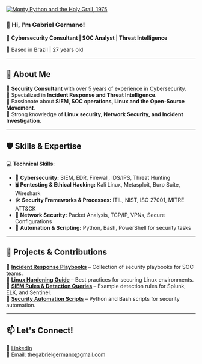 [![Monty Python and the Holy Grail, 1975](https://64.media.tumblr.com/4e3154675f531122b67c07f6347f360e/fd1c60d6f4941663-c7/s500x750/776eb6a479abcb8ce8a1fbaef89348ca3d75bce2.gif)](https://www.youtube.com/watch?v=FtHZn5X5bXM)



### 👋 Hi, I'm Gabriel Germano!  

💼 **Cybersecurity Consultant | SOC Analyst | Threat Intelligence**  

📍 Based in Brazil | 27 years old  

---

## 🚀 **About Me**  
🔹 **Security Consultant** with over 5 years of experience in Cybersecurity.  
🔹 Specialized in **Incident Response and Threat Intelligence**.  
🔹 Passionate about **SIEM, SOC operations, Linux and the Open-Source Movement**.  
🔹 Strong knowledge of **Linux security, Network Security, and Incident Investigation**.  

---

## 🛡️ **Skills & Expertise**  
💻 **Technical Skills**:  
- 🔐 **Cybersecurity:** SIEM, EDR, Firewall, IDS/IPS, Threat Hunting  
- 🖥 **Pentesting & Ethical Hacking:** Kali Linux, Metasploit, Burp Suite, Wireshark  
- 🛠 **Security Frameworks & Processes:** ITIL, NIST, ISO 27001, MITRE ATT&CK  
- 📡 **Network Security:** Packet Analysis, TCP/IP, VPNs, Secure Configurations  
- 🔄 **Automation & Scripting:** Python, Bash, PowerShell for security tasks  

---

## 📂 **Projects & Contributions**  
📌 **[Incident Response Playbooks](#)** – Collection of security playbooks for SOC teams.  
📌 **[Linux Hardening Guide](#)** – Best practices for securing Linux environments.  
📌 **[SIEM Rules & Detection Queries](#)** – Example detection rules for Splunk, ELK, and Sentinel.  
📌 **[Security Automation Scripts](#)** – Python and Bash scripts for security automation.  

---

## 📫 **Let's Connect!**  
🔗 [LinkedIn](https://www.linkedin.com/in/germanogabriel)  
📧 [Email](mailto:thegabrielgermano@gmail.com): thegabrielgermano@gmail.com

<!--
**CyberB3divere/CyberB3divere** is a ✨ _special_ ✨ repository because its `README.md` (this file) appears on your GitHub profile.

Here are some ideas to get you started:

- 🔭 I’m currently working on ...
- 🌱 I’m currently learning ...
- 👯 I’m looking to collaborate on ...
- 🤔 I’m looking for help with ...
- 💬 Ask me about ...
- 📫 How to reach me: ...
- 😄 Pronouns: ...
- ⚡ Fun fact: ...
-->
